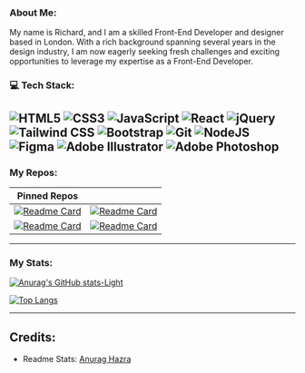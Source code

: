 
### About Me:

My name is Richard, and I am a skilled Front-End Developer and designer based in London. With a rich background spanning several years in the design industry, I am now eagerly seeking fresh challenges and exciting opportunities to leverage my expertise as a Front-End Developer.


### 💻 Tech Stack:
![HTML5](https://img.shields.io/badge/html5-%23E34F26.svg?style=for-the-badge&logo=html5&logoColor=white) 
![CSS3](https://img.shields.io/badge/css3-%231572B6.svg?style=for-the-badge&logo=css3&logoColor=white) 
![JavaScript](https://img.shields.io/badge/javascript-%23323330.svg?style=for-the-badge&logo=javascript&logoColor=%23F7DF1E) 
![React](https://img.shields.io/badge/react-%2320232a.svg?style=for-the-badge&logo=react&logoColor=%2361DAFB) 
![jQuery](https://img.shields.io/badge/jQuery-0769AD?style=for-the-badge&logo=jquery&logoColor=white)
![Tailwind CSS](https://img.shields.io/badge/Tailwind_CSS-38B2AC?style=for-the-badge&logo=tailwind-css&logoColor=white)
![Bootstrap](https://img.shields.io/badge/bootstrap-%23563D7C.svg?style=for-the-badge&logo=bootstrap&logoColor=white) 
![Git](https://img.shields.io/badge/GIT-E44C30?style=for-the-badge&logo=git&logoColor=white)
![NodeJS](https://img.shields.io/badge/node.js-6DA55F?style=for-the-badge&logo=node.js&logoColor=white)
![Figma](https://img.shields.io/badge/Figma-F24E1E?style=for-the-badge&logo=figma&logoColor=white) 
![Adobe Illustrator](https://img.shields.io/badge/Adobe%20Illustrator-FF9A00?style=for-the-badge&logo=adobe%20illustrator&logoColor=white) 
![Adobe Photoshop](https://img.shields.io/badge/Adobe%20Photoshop-31A8FF?style=for-the-badge&logo=Adobe%20Photoshop&logoColor=black)
---

### My Repos:


 Pinned Repos                                                                                        |                                                                                                                                                                        |
| :----------------------------------------------------------------------------------------------------------------------------------------------------------------------------------------: | :--------------------------------------------------------------------------------------------------------------------------------------------------------------------------------------: |
|[![Readme Card](https://github-readme-stats.vercel.app/api/pin/?username=RichLlew182&repo=DevOpps&theme=default)](https://devopps.app)          |          [![Readme Card](https://github-readme-stats.vercel.app/api/pin/?username=RichLlew182&repo=weather-dashboard)](https://RichLlew182.github.io/weather-dashboard/)          |
|[![Readme Card](https://github-readme-stats.vercel.app/api/pin/?username=RichLlew182&repo=react-portfolio&theme=default)](https://richllew.dev/)         |         [![Readme Card](https://github-readme-stats.vercel.app/api/pin/?username=RichLlew182&repo=bootstrap-portfolio)](https://RichLlew182.github.io/bootstrap-portfolio/)          |


--- 

### My Stats:


[![Anurag's GitHub stats-Light](https://github-readme-stats.vercel.app/api?username=RichLlew182\&show_icons=true\&theme=default)](https://github.com/anuraghazra/github-readme-stats#responsive-card-theme#gh-light-mode-only)


[![Top Langs](https://github-readme-stats.vercel.app/api/top-langs/?username=RichLlew182&layout=compact\&theme=default)](https://github.com/anuraghazra/github-readme-stats)


---

## Credits:


- Readme Stats: [Anurag Hazra](https://github.com/anuraghazra/github-readme-stats)
